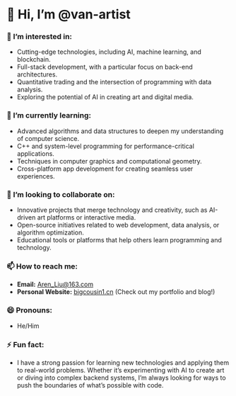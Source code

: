 # 👋 Hi, I’m @van-artist

### 👀 I’m interested in:
- Cutting-edge technologies, including AI, machine learning, and blockchain.
- Full-stack development, with a particular focus on back-end architectures.
- Quantitative trading and the intersection of programming with data analysis.
- Exploring the potential of AI in creating art and digital media.

### 🌱 I’m currently learning:
- Advanced algorithms and data structures to deepen my understanding of computer science.
- C++ and system-level programming for performance-critical applications.
- Techniques in computer graphics and computational geometry.
- Cross-platform app development for creating seamless user experiences.

### 💞️ I’m looking to collaborate on:
- Innovative projects that merge technology and creativity, such as AI-driven art platforms or interactive media.
- Open-source initiatives related to web development, data analysis, or algorithm optimization.
- Educational tools or platforms that help others learn programming and technology.

### 📫 How to reach me:
- **Email:** Aren_Liu@163.com
- **Personal Website:** [bigcousin1.cn](https://bigcousin1.cn) (Check out my portfolio and blog!)

### 😄 Pronouns:
- He/Him

### ⚡ Fun fact:
- I have a strong passion for learning new technologies and applying them to real-world problems. Whether it’s experimenting with AI to create art or diving into complex backend systems, I’m always looking for ways to push the boundaries of what’s possible with code.
